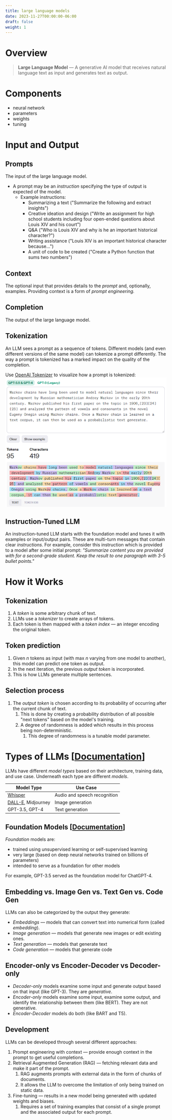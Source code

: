 ```yaml
---
title: large language models
date: 2023-11-27T00:00:00-06:00
draft: false
weight: 1
---
```


# Overview 
> **Large Language Model** — A generative AI model that receives natural language text as input and generates text as output.

# Components
- neural network
- parameters
- weights
- tuning

# Input and Output
## Prompts
The input of the large language model.
- A prompt may be an *instruction* specifying the type of output is expected of the model.
  - Example instructions: 
    - Summarizing a text ("Summarize the following and extract insights")
    - Creative ideation and design ("Write an assignment for high school students including four open-ended questions about Louis XIV and his court")
    - Q&A ("Who is Louis XIV and why is he an important historical character?")
    - Writing assistance ("Louis XIV is an important historical character because...")
    - A unit of code to be created ("Create a Python function that sums two numbers")

## Context
The optional input that provides details to the *prompt* and, optionally, examples. Providing context is a form of *prompt engineering.*

## Completion
The output of the large language model.

## Tokenization
An LLM sees a prompt as a sequence of tokens. Different models (and even different versions of the same model) can tokenize a prompt differently. 
The way a prompt is tokenized has a marked impact on the quality of the completion.

Use [OpenAI Tokenizer](https://platform.openai.com/tokenizer?WT.mc_id=academic-105485-koreyst) to visualize how a prompt is tokenized:  
![A sample prompt and its tokenization](./tokenized-prompt.png)

## Instruction-Tuned LLM
An instruction-tuned LLM starts with the foundation model and tunes it with examples or input/output pairs. These are multi-turn messages that contain clear 
*instructions*. For example, consider this instruction which is provided to a model after some initial prompt: *"Summarize content you are provided with for a 
second-grade student. Keep the result to one paragraph with 3-5 bullet points."*

# How it Works
## Tokenization
   1. A *token* is some arbitrary chunk of text. 
   2. LLMs use a *tokenizer* to create arrays of tokens. 
   3. Each token is then mapped with a *token index* — an integer encoding the original token.

## Token prediction 
   1. Given *n* tokens as input (with max *n* varying from one model to another), this model can predict one token as output. 
   2. In the next iteration, the previous *output token* is incorporated. 
   3. This is how LLMs generate multiple sentences.

## Selection process
   1. The *output token* is chosen according to its probability of occurring after the current chunk of text.
      1. This is done by creating a probability distribution of all possible "next tokens" based on the model's training.
      2. A degree of randomness is added which results in this process being non-deterministic.
         1. This degree of randomness is a tunable model parameter.

# Types of LLMs [[Documentation](https://platform.openai.com/docs/models/overview)]
LLMs have different *model types* based on their architecture, training data, and use case. Underneath each type are different *models*.

| Model Type                                                                                            | Use Case                     |
| ----------------------------------------------------------------------------------------------------- | ---------------------------- |
| [Whisper](https://platform.openai.com/docs/models/whisper?WT.mc_id=academic-105485-koreyst)           | Audio and speech recognition |
| [DALL-E](https://platform.openai.com/docs/models/dall-e?WT.mc_id=academic-105485-koreyst), Midjourney | Image generation             |
| GPT-3.5, GPT-4                                                                                        | Text generation              |

## Foundation Models [[Documentation](https://hai.stanford.edu/news/reflections-foundation-models)]
*Foundation* models are:
- trained using unsupervised learning or self-supervised learning
- very large (based on deep neural networks trained on billions of parameters)
- intended to serve as a foundation for other models

For example, GPT-3.5 served as the foundation model for ChatGPT-4.

## Embedding vs. Image Gen vs. Text Gen vs. Code Gen
LLMs can also be categorized by the output they generate:
- *Embeddings* — models that can convert text into numerical form (called *embedding*).
- *Image generation* — models that generate new images or edit existing ones.
- *Text generation* — models that generate text 
- *Code generation* — models that generate code

## Encoder-only vs Encoder-Decoder vs Decoder-only
- *Decoder-only* models examine some input and generate output based on that input (like GPT-3). They are *generative*.  
- *Encoder-only* models examine some input, examine some output, and identify the relationship between them (like BERT). They are not generative.  
- *Encoder-Decoder* models do both (like BART and T5).

## Development
LLMs can be developed through several different approaches:
1. Prompt engineering with context — provide enough context in the prompt to get useful completions.
2. Retrieval Augmented Generation (RAG) — fetching relevant data and make it part of the prompt.
   1. RAG augments prompts with external data in the form of chunks of documents.
   2. It allows the LLM to overcome the limitation of only being trained on static data.
3. Fine-tuning — results in a new model being generated with updated weights and biases.
   1. Requires a set of training examples that consist of a single prompt and the associated output for each prompt.